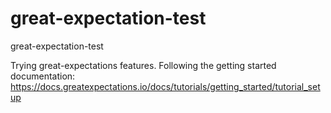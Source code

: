 # great-expectation-test
great-expectation-test

Trying great-expectations features. Following the getting started documentation: https://docs.greatexpectations.io/docs/tutorials/getting_started/tutorial_setup